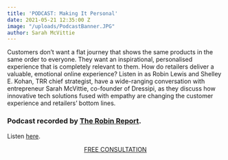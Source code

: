 ```yaml
---
title: 'PODCAST: Making It Personal'
date: 2021-05-21 12:35:00 Z
image: "/uploads/PodcastBanner.JPG"
author: Sarah McVittie
---
```


Customers don’t want a flat journey that shows the same products in the same order to everyone. They want an inspirational, personalised experience that is completely relevant to them. How do retailers deliver a valuable, emotional online experience? Listen in as Robin Lewis and Shelley E. Kohan, TRR chief strategist, have a wide-ranging conversation with entrepreneur Sarah McVittie, co-founder of Dressipi, as they discuss how innovative tech solutions fused with empathy are changing the customer experience and retailers’ bottom lines.

### Podcast recorded by [The Robin Report](https://www.therobinreport.com/the-robin-report-podcasts/?utm_source=newsletter&utm_medium=email&utm_campaign=podcast&utm_source=The+Robin+Report&utm_campaign=8b78cb6404-EMAIL_CAMPAIGN_2021_05_06_07_20_COPY_01&utm_medium=email&utm_term=0_e90268c709-8b78cb6404-229171993).
Listen [here](https://www.therobinreport.com/the-robin-report-podcasts/?utm_source=newsletter&utm_medium=email&utm_campaign=podcast&utm_source=The+Robin+Report&utm_campaign=8b78cb6404-EMAIL_CAMPAIGN_2021_05_06_07_20_COPY_01&utm_medium=email&utm_term=0_e90268c709-8b78cb6404-229171993).

<p style="text-align:center"><a href="/contact/" class="button button-primary">FREE CONSULTATION</a></p>